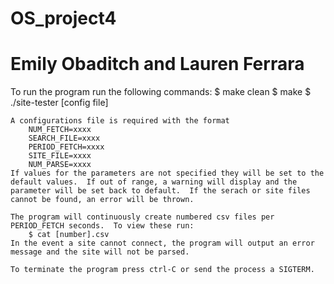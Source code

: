 # OS_project4# Emily Obaditch and Lauren FerraraTo run the program run the following commands:    $ make clean    $ make    $ ./site-tester [config file]    A configurations file is required with the format         NUM_FETCH=xxxx        SEARCH_FILE=xxxx        PERIOD_FETCH=xxxx        SITE_FILE=xxxx        NUM_PARSE=xxxx    If values for the parameters are not specified they will be set to the default values.  If out of range, a warning will display and the parameter will be set back to default.  If the serach or site files cannot be found, an error will be thrown.          The program will continuously create numbered csv files per PERIOD_FETCH seconds.  To view these run:        $ cat [number].csv    In the event a site cannot connect, the program will output an error message and the site will not be parsed.      To terminate the program press ctrl-C or send the process a SIGTERM.  